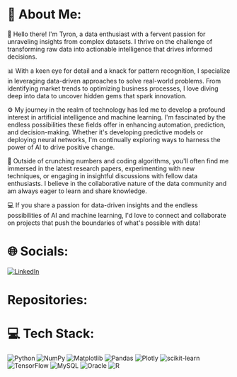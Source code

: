 # 💫 About Me:
👋 Hello there! I'm Tyron, a data enthusiast with a fervent passion for unraveling insights from complex datasets. I thrive on the challenge of transforming raw data into actionable intelligence that drives informed decisions.

📊 With a keen eye for detail and a knack for pattern recognition, I specialize in leveraging data-driven approaches to solve real-world problems. From identifying market trends to optimizing business processes, I love diving deep into data to uncover hidden gems that spark innovation.

⚙️ My journey in the realm of technology has led me to develop a profound interest in artificial intelligence and machine learning. I'm fascinated by the endless possibilities these fields offer in enhancing automation, prediction, and decision-making. Whether it's developing predictive models or deploying neural networks, I'm continually exploring ways to harness the power of AI to drive positive change.

🔬 Outside of crunching numbers and coding algorithms, you'll often find me immersed in the latest research papers, experimenting with new techniques, or engaging in insightful discussions with fellow data enthusiasts. I believe in the collaborative nature of the data community and am always eager to learn and share knowledge.

💻 If you share a passion for data-driven insights and the endless possibilities of AI and machine learning, I'd love to connect and collaborate on projects that push the boundaries of what's possible with data!

# 🌐 Socials:
[![LinkedIn](https://img.shields.io/badge/LinkedIn-%230077B5.svg?logo=linkedin&logoColor=white)](https://linkedin.com/in/www.linkedin.com/in/tyron-lambrechts-30ab87214) 

# Repositories:

# 💻 Tech Stack:
![Python](https://img.shields.io/badge/python-3670A0?style=for-the-badge&logo=python&logoColor=ffdd54) ![NumPy](https://img.shields.io/badge/numpy-%23013243.svg?style=for-the-badge&logo=numpy&logoColor=white) ![Matplotlib](https://img.shields.io/badge/Matplotlib-%23ffffff.svg?style=for-the-badge&logo=Matplotlib&logoColor=black) ![Pandas](https://img.shields.io/badge/pandas-%23150458.svg?style=for-the-badge&logo=pandas&logoColor=white) ![Plotly](https://img.shields.io/badge/Plotly-%233F4F75.svg?style=for-the-badge&logo=plotly&logoColor=white) ![scikit-learn](https://img.shields.io/badge/scikit--learn-%23F7931E.svg?style=for-the-badge&logo=scikit-learn&logoColor=white) ![TensorFlow](https://img.shields.io/badge/TensorFlow-%23FF6F00.svg?style=for-the-badge&logo=TensorFlow&logoColor=white) ![MySQL](https://img.shields.io/badge/mysql-%2300000f.svg?style=for-the-badge&logo=mysql&logoColor=white) ![Oracle](https://img.shields.io/badge/Oracle-F80000?style=for-the-badge&logo=oracle&logoColor=white) ![R](https://img.shields.io/badge/r-%23276DC3.svg?style=for-the-badge&logo=r&logoColor=white)
